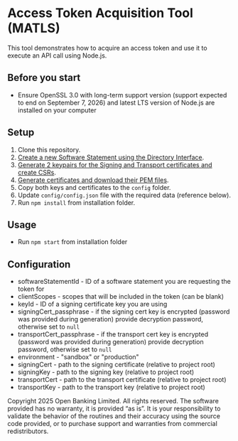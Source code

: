 # Access Token Acquisition Tool (MATLS)

This tool demonstrates how to acquire an access token and use it to execute an API call using Node.js.

## Before you start
- Ensure OpenSSL 3.0 with long-term support version (support expected to end on September 7, 2026)  and latest LTS version of Node.js are installed on your computer

## Setup
1. Clone this repository.
1. [Create a new Software Statement using the Directory Interface](https://openbanking.atlassian.net/wiki/spaces/DZ/pages/3242196993/Open+Banking+Directory+Usage+-+eIDAS+release+Production+-+v2.5#OpenBankingDirectoryUsage-eIDASrelease(Production)-v2.5-6.CreateSoftwareStatements).
1. [Generate 2 keypairs for the Signing and Transport certificates and create CSRs](https://openbanking.atlassian.net/wiki/spaces/DZ/pages/3242196993/Open+Banking+Directory+Usage+-+eIDAS+release+Production+-+v2.5#OpenBankingDirectoryUsage-eIDASrelease(Production)-v2.5-7.CreateaCertificateSigningRequest(CSR)forOpenBankingnon-ETSIcertificates).
1. [Generate certificates and download their PEM files](https://openbanking.atlassian.net/wiki/spaces/DZ/pages/3242196993/Open+Banking+Directory+Usage+-+eIDAS+release+Production+-+v2.5#OpenBankingDirectoryUsage-eIDASrelease(Production)-v2.5-9.GenerateandmanageTransportandSigningCertificatesforOpenBankingETSIcertificates(OBWACandOBSeal)).
1. Copy both keys and certificates to the `config` folder.
1. Update `config/config.json` file with the required data (reference below).
1. Run `npm install` from installation folder.

## Usage
- Run `npm start` from installation folder

## Configuration
- softwareStatementId - ID of a software statement you are requesting the token for
- clientScopes - scopes that will be included in the token (can be blank)
- keyId - ID of a signing certificate key you are using
- signingCert_passphrase - if the signing cert key is encrypted (password was provided during generation) provide decryption password, otherwise set to  `null`
- transportCert_passphrase - if the transport cert key is encrypted (password was provided during generation) provide decryption password, otherwise set to `null`
- environment - "sandbox" or "production"
- signingCert - path to the signing certificate (relative to project root)
- signingKey - path to the signing key (relative to project root)
- transportCert - path to the transport certificate (relative to project root)
- transportKey - path to the transport key (relative to project root)

Copyright 2025 Open Banking Limited. All rights reserved.
The software provided has no warranty, it is provided “as is”. It is your responsibility to validate the behavior of the routines and their accuracy using the source code provided, or to purchase support and warranties from commercial redistributors.
